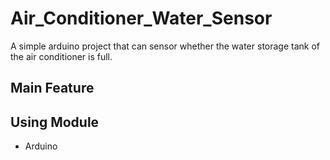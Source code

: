 # Air_Conditioner_Water_Sensor
A simple arduino project that can sensor whether the water storage tank of the air conditioner is full.

## Main Feature

## Using Module
* Arduino 